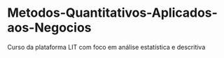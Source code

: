 # Metodos-Quantitativos-Aplicados-aos-Negocios
Curso da plataforma LIT com foco em análise estatística e descritiva
